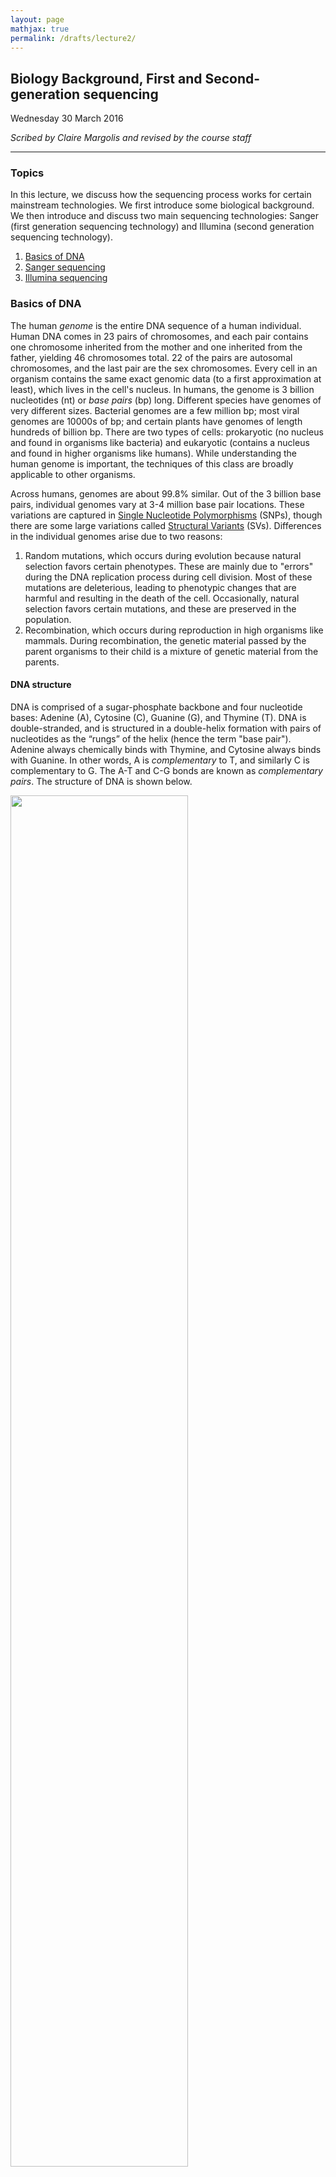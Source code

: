 ```yaml
---
layout: page
mathjax: true
permalink: /drafts/lecture2/
---
```

## Biology Background, First and Second-generation sequencing

Wednesday 30 March 2016

_Scribed by Claire Margolis and revised by the course staff_

-----------------

### Topics

In this lecture, we discuss how the sequencing process works for certain
mainstream technologies.
We first introduce some biological background.
We then introduce and discuss two main
sequencing technologies: Sanger (first generation sequencing technology)
and Illumina (second
generation sequencing technology).

1. <a href='#bioback'> Basics of DNA </a>
2. <a href='#sanger'> Sanger sequencing </a>
3. <a href='#illumina'> Illumina sequencing </a>

### Basics of DNA <a id='bioback'></a>

The human _genome_ is the entire DNA sequence of a human individual.
Human DNA comes in 23 pairs
of chromosomes, and each pair contains one chromosome
inherited from the mother and one inherited from the father, yielding
46 chromosomes total. 22 of the pairs are autosomal
chromosomes, and the last pair are the sex chromosomes. Every cell in an organism
contains the same exact genomic data (to a first approximation at least),
which lives in the cell's nucleus. In humans, the
genome is 3 billion nucleotides (nt) or _base pairs_ (bp) long.
Different species have genomes of very different sizes. Bacterial genomes are a
few million bp; most viral genomes are 10000s of bp; and certain plants have genomes
of length hundreds of billion bp. There are two types of cells:
prokaryotic (no nucleus and found in organisms like bacteria) and eukaryotic
(contains a nucleus and found in higher organisms like humans). While understanding
the human genome is important, the techniques of this class are broadly applicable
to other organisms.

Across humans, genomes are about 99.8% similar. Out of the 3 billion base pairs,
individual genomes vary at 3-4 million base pair locations. These variations are captured in
 [Single Nucleotide Polymorphisms](https://ghr.nlm.nih.gov/handbook/genomicresearch/snp)
 (SNPs), though there are some large variations called
[Structural Variants](http://www.ncbi.nlm.nih.gov/dbvar/content/overview/) (SVs).
Differences in the individual genomes arise due to two reasons:

1. Random mutations, which occurs during evolution because natural selection
favors certain phenotypes. These are mainly due to "errors"
during the DNA replication process during cell division.
Most of these mutations are deleterious, leading to phenotypic
changes that are harmful and resulting in the
death of the cell. Occasionally, natural selection favors certain mutations, and
these are preserved in the population.  
2. Recombination, which occurs during reproduction in high organisms like mammals.
During recombination, the genetic material passed by the parent organisms to their
child is a mixture of genetic material from the parents.

#### DNA structure
DNA is comprised of a sugar-phosphate
backbone and four nucleotide bases: Adenine (A),
Cytosine (C), Guanine (G), and Thymine (T). DNA is double-stranded, and is
structured in a double-helix formation with pairs of nucleotides as the “rungs”
of the helix (hence the term "base pair"). Adenine always chemically binds with Thymine,
and Cytosine always binds with Guanine. In other words, A is
_complementary_ to T, and similarly C is complementary to G. The A-T and C-G
bonds are known as _complementary pairs_. The structure of DNA is shown
below.

<div class="fig figcenter fighighlight">
  <img src="/assets/lecture2/Figure2_DNADoubleHelix.png" width="75%">
  <div class="figcaption">The DNA double-helix.</div>
</div>

A DNA sequence is conventionally written in the 5’ end (head) to
the 3’ end (tail) direction. When we write a DNA
strand, we only write the letters representing the bases from
one of the strands. The other strand, which is the _reverse complement_ of the
first strand, can be inferred because we know the complementary pairs.
To get the reverse complement, we reverse the order of the nucleotides in the original
string and then complement the nucleotides (i.e. interchange A with T
and C with G). The figure below shows an example of a DNA fragment
and its reverse complement strand.

<div class="fig figcenter fighighlight">
  <img src="/assets/lecture2/Figure3_ReverseComplement.png" width="25%">
  <div class="figcaption">An illustration of DNA complement.</div>
</div>

#### DNA replication

DNA lies at the foundation of cell replication. When a cell undergoes
cell division, also known as _mitosis_, the DNA in its nucleus is
replicated and through a series of steps shown in the figure
below, one parent cell yields two identical daughter cells.

<div class="fig figcenter fighighlight">
  <img src="/assets/lecture2/Figure1_Mitosis.png" width="99%">
  <div class="figcaption">A figure illustrating mitosis.</div>
</div>

Several biomolecules are involved during mitosis, and we give a
heavily simplified explanation of the mitotic process here. In the figure, we
start with two chromosomes: red and blue. First, the DNA is
replicated, resulting in the more familiar X-shaped
chromosomes.  Through a complex cascade of
biomolecular signals and within-cell restructuring, the (now-replicated)
chromosomes are lined up in the middle of the cell. For each chromosome, the
halves are pulled apart, and each of the two daughter cells receives a copy
of the original chromosome. This results in two daughter cells that are genetically
identical to the original parent cell. For us, DNA duplication is the most
important part of this diagram; this is
the natural process we exploit in order to do sequencing.

The first step in replication of the DNA occurs by
is  two strands being unzipped. Each
strand now acts as a template for replication of DNA.
Then a short RNA primer attaches itself to one of
the sites of the DNA. The bases this has
are complementarty to the bases in the template.
The replication is catalysed by an enzyme called _DNA polymerase_.
An enzyme
facilitates (or "catalyzes") a chemical reaction, and DNA
polymerase catalyzes
the complementary pairing of new nucleotides to the template
DNA extending the primer bound. The nucleotides that DNA
polymerase uses to extend a strand are called _dNTPs_ (deoxynucleotide
triphosphates). Biochemically, they are
slightly different from the nucleotides in a way that makes them easier to work
with during DNA replication. The dNTPs corresponding to A, C, G, and T are dATP,
 dCTP, dGTP, and dTTP, respectively. The DNA replication is
 illustrated below.

 <div class="fig figcenter fighighlight">
   <img src="/assets/lecture2/Figure6_DNA_replication.jpg" width="75%">
   <div class="figcaption">An illustration of DNA replication.</div>
 </div>

### Sanger sequencing <a id='sanger'></a>

The first technique used to get reads from DNA was a process
called [Sanger sequencing](https://en.wikipedia.org/wiki/Sanger_sequencing),
which is based on the idea of _sequencing by synthesis_.
[Fred Sanger](https://en.wikipedia.org/wiki/Frederick_Sanger) won
his second Nobel prize for the invention of Sanger sequencing in 1977.
Sanger sequencing was the main technology
used to sequence genomic data until the mid
2000’s when the technology was replaced by second-generation generation sequencing technologies.
The two sequencing techniques are related because they
both use the sequencing by synthesis technique; however,
second-generation sequencing massively parallelizes Sanger
sequencing, resulting in a gain of roughly 6 orders of magnitude in terms of cost
and speed.

We look at sequencing from a computational point of view, and we need to understand
the technology a bit in order to motivate what we do. In
the following, we try to answer the following 3 questions.

1. How do we get 6 orders of magnitude improvement between Sanger sequencing
and second-generation sequencing?
2. How are errors introduced? All measurements have errors, and the reasons why
these errors exist depend on the technology.
3. Why is the read length limited? One of the biggest computational challenges
of sequencing is that although the sequence of interest is very long (> 1M bp),
the data we get is very short (~100 bp).

#### Sequencing by Synthesis

Sequencing by synthesis takes advantage of the fact that DNA strands,
which are normally in double-helix form, split apart for mitosis
and each strand is copied. Sanger figured out a clever way of converting the
biological material into a problem of measuring mass (and
later colours emitted).

We mentioned above that DNA polymerase naturally uses dNTPs
to synthesize a new strand.
The synthesis process occurs very quickly, making it
very hard to make any
sort of measurement during synthesis.
Sanger overcame this problem by figuring
out a way to terminate synthesis using a modified version of dNTPs
called _ddNTPs_ (dideoxynucleotide triphosphates). DNA polymerase can attach a
ddNTP to the sequence just like with dNTPs, but it cannot attach anything to the
ddNTP. In other words, ddNTPs getting attached stop
the replication of the DNA molecule.

We will denote ddNTPs corresponding to A, C, G,
and T as A\*, C\*, G\*, and T\*. By introducing a small amount of one
type of ddNTP into the experiment (e.g. T\*), when the reactions
finish, we are left with: 1. small percentages of strands
containing T*s at locations where there is an A in the
template, and 2. a large fraction of strands containing only normal dNTPs.
This procedure is known as the _chain termination method_.

1. We first replicate the sequence using a technique
called [polymerase chain reaction](https://en.wikipedia.org/wiki/Polymerase_chain_reaction)
(PCR), which also takes advantage of DNA replication to exponentially increase
the amount of DNA. For our
purposes, we will assume that after running $$N$$ cycles of PCR, we obtain
$$2^N$$ times the original amount of the molecule. PCR dramatically increases
the amount of biological material.

2. We break apart the two strands by heating up the sample. One of the single
strands will be used as the _template_ strand or the strand to which new bases
will be attached.

3. We add a template strand of
DNA to a test tube along with free-floating dNTPs and a few modified
ddNTPs (1% of the nucleotides). All ddNTPs are of the same type. We also add a
_primer_ or a short sequence that attaches to the beginning of the strand of
interest and starts the whole replication process.

4. We filter out sequences that end in ddNTPs using a technique called [gel
electrophoresis](https://en.wikipedia.org/wiki/Gel_electrophoresis). This method
exploits the fact that the DNA molecule has a charge. By putting the DNA
sample in a gel and inducing an electric field over the gel, we can separate
strands of different masses (larger strands move slower).

5. We measure the mass of isolated strands. This can be done by either
radioactively labeling nucleotides and measuring the level or radioactivity or
by adding florescent tags to the nucleotides and measuring the strength of the
light emitted (i.e. take a picture).

The figure below illustrates a simple example showing the process of
Sanger sequencing.

<div class="fig figcenter fighighlight">
  <img src="/assets/lecture2/Figure4_SangerExample.png" width="75%">
  <div class="figcaption">Sanger sequencing through an example.</div>
</div>

We combine these to get the sequence



| A    	| C    	| G    	| T    	|
| ----- | ----- | ----- | ----- |
| 30.0  	| 48.2  	| 56.7  	| 86.3  	|
| 61.3  	| 99.3  	|      	|      	|
| 74.4  	|      	|      	|      	|


Then merging these 4 sorted lists gives us the underlying
sequence. In the example we get

30.0 - A  
48.2 - C  
56.7 - G  
61.3 - A  
74.4 - A  
86.3 - T  
99.3 - C  

giving us the sequence to be **ACGAATC**.

#### Limitations of Sanger sequencing

Sanger sequencing works for sequences below roughly 700 bp in
length. This read limitation stems from the fact that as the
length $$L$$ of a sequence increases, distinguishing between the
mass of a length $$L$$ sequence and the mass of a length $$L+1$$
sequence becomes increasingly harder.
To see this, note that a tolerance of $0.1%$ in measurement
would make it impossible to distinguish a sequence of length
$1000$ from one of length $1001$ even if all bases had the same
molecular weight. Such errors in measuring mass
are also a reason for errors in Sanger sequencing, though
the error rate is around 0.001%.

Additionally, Sanger sequencing is slow (low-throughput) because the mass measuring process is time consuming. Sanger sequencing allowed scientists to sequence around 3000 bases per week.

### Illumina sequencing <a id='illumina'></a>


Second-generation sequencing, pioneered by
[Illumina](http://www.illumina.com/technology/next-generation-sequencing.html),
makes a few modifications to the Sanger process shown
above. The sequencing procedure also massively parallelizes the performs the process, dramatically increasing the throughput while decreasing the price.

Illumina achieves parallelization by running several synthesis experiments at once. Each of many template strands is anchored on a chip, and only ddNTPs with florescent tags are available during the synthesis procedure (no dNTPs). Each type of ddNTP is tagged such that it emits a different wavelength or color. Since ddNTPs halt synthesis, the synthesis of new strands are synced. All new strands are the same length at the end of each synthesis cycle, at which point a picture of the chip is taken. These pictures are then analyzed by “base caller” software to identify (or "call") the complementary nucleotides. Base calling will be discussed in greater detail next lecture. To override the chain termination, Illumina sequencing uses _reversible termination_. The sequencing process introduces an enzyme which can turn a ddNTP into a regular dNTP after it has bound, allowing the synthesis reactions to continue instead of being permanently halted.

<div class="fig figcenter fighighlight">
  <img src="/assets/lecture2/Figure5_IlluminaInfoCollection.png" width="95%">
  <div class="figcaption">An illustration of Illumina sequencing.</div>
</div>

Because of reversible termination, Illumina sequencing removes the need to
measure masses. Illumina sequencing can sequence billions of clusters simultaneously
which greatly increases the throughput.

Errors in Illumina sequencing
is due to time steps where no ddNTP attaches
to some sequence and hence the same base is read
twice. Another source of error is some ddNTPs spuriously
being not terminated. These lead to a base not being called
at all.

--------------------------------------------

- [Slides on Biological Background](/lectures/lecture2_slides1.pdf) :
Borrowed from [Ben Langmead](http://www.langmead-lab.org/)'s
[slides](http://www.cs.jhu.edu/~langmea/resources/lecture_notes/biological_background.pdf)

- [Slides on Sequencing by Synthesis ](/lectures/lecture2_slides2.pdf)
: Borrowed from Ben Langmead's
[slides](http://www.cs.jhu.edu/~langmea/resources/lecture_notes/dna_sequencing.pdf)

- Ben Langmead's [animation showing Sequencing by Synthesis](https://github.com/BenLangmead/ads1-slides/blob/master/0055_dnaseq__sequencing_by_synthesis.pdf)

-  The Sanger sequencing figure is
due to Claire Margolis. The DNA replication figure is taken
from Alberts B, Johnson A, Lewis J, _et al_, [Molecular Biology of the Cell. 4th edition](http://www.ncbi.nlm.nih.gov/books/NBK26850/figure/A756/?report=objectonly).
The rest are taken from Ben Langmead's notes.
